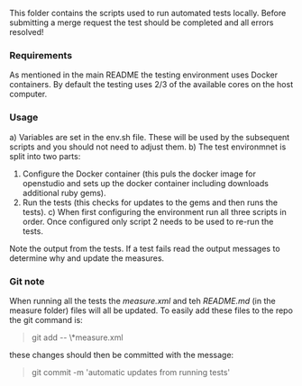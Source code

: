 This folder contains the scripts used to run automated tests locally. Before submitting a merge request the test should be completed 
and all errors resolved!

### Requirements

As mentioned in the main README the testing environment uses Docker containers. By default the testing uses 2/3 of the available cores 
on the host computer. 

### Usage

a) Variables are set in the env.sh file. These will be used by the subsequent scripts and you should not need to adjust them. 
b) The test environmnet is split into two parts: 
  1) Configure the Docker container (this puls the docker image for openstudio and sets up the docker container including downloads additional ruby gems).
  2) Run the tests (this checks for updates to the gems and then runs the tests).
c) When first configuring the environment run all three scripts in order. Once configured only script 2 needs to be used to re-run the tests.

Note the output from the tests. If a test fails read the output messages to determine why and update the measures.

### Git note

When running all the tests the _measure.xml_ and teh _README.md_ (in the measure folder) files will all be updated. To easily add these files 
to the repo the git command is:

>git add -- \\*measure.xml

these changes should then be committed with the message:

>git commit -m 'automatic updates from running tests'
